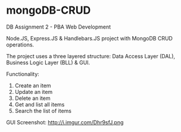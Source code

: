 # mongoDB-CRUD
DB Assignment 2 - PBA Web Development

Node.JS, Express.JS &amp; Handlebars.JS project with MongoDB CRUD operations.

The project uses a three layered structure: Data Access Layer (DAL), Business Logic Layer (BLL) & GUI.

Functionality:

1. Create an item
2. Update an item
3. Delete an item
4. Get and list all items
5. Search the list of items

GUI Screenshot:
http://i.imgur.com/Dhr9sfJ.png
